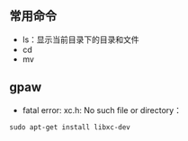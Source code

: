 ## 常用命令
- ls：显示当前目录下的目录和文件
- cd
- mv

## gpaw
-  fatal error: xc.h: No such file or directory：
  ```
  sudo apt-get install libxc-dev
  ```
